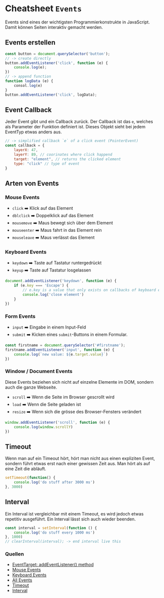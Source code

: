 # Cheatsheet `Events`
Events sind eines der wichtigsten Programmierkonstrukte in JavaScript. Damit können Seiten interaktiv gemacht werden. 

## Events erstellen
```javascript
const button = document.querySelector('button');
// -> create directly
button.addEventListener('click', function (e) {
    console.log(e);
})
// -> append function
function logData (e) {
    consol.log(e)
}
button.addEventListener('click', logData);
```

## Event Callback
Jeder Event gibt und ein Callback zurück. Der Callback ist das `e`, welches als Parameter der Funktion definiert ist. Dieses Objekt sieht bei jedem EventTyp etwas anders aus.

```javascript
// -> simplified callback `e` of a click event (PointerEvent)
const callback = {
    layerX: 47,
    layerY: 89, // coorinates where click happend
    target: "element", // returns the clicked element
    type: "click" // type of event
}
```

## Arten von Events

### Mouse Events
- `click` ➡️ Klick auf das Element
- `dblclick` ➡️ Doppelklick auf das Element
- `mousemove` ➡️ Maus bewegt sich über dem Element
- `mouseenter` ➡️ Maus fahrt in das Element rein
- `mouseleave` ➡️ Maus verlässt das Element

### Keyboard Events
- `keydown` ➡️ Taste auf Tastatur runtergedrückt
- `keyup` ➡️ Taste auf Tastatur losgelassen
```javascript
document.addEventListener('keydown', function (e) {
    if (e.key === 'Escape') {
        // e.key is a value that only exists on callbacks of keyboard events
        console.log('close element')
    }
})
```

### Form Events
- `input` ➡️ Eingabe in einem Input-Feld
- `submit` ➡️ Kicken eines `submit`-Buttons in einem Formular.
```javascript
const firstname = document.querySelector('#firstname');
firstname.addEventListener('input', function (e) {
    console.log(`new value: ${e.target.value}`)
})
```

### Window / Document Events
Diese Events beziehen sich nicht auf einzelne Elemente im DOM, sondern auch die ganze Webseite.
- `scroll` ➡️ Wenn die Seite im Browser gescrollt wird
- `load` ➡️ Wenn die Seite geladen ist
- `resize` ➡️ Wenn sich die grösse des Browser-Fensters verändert
```javascript
window.addEventListener('scroll', function (e) {
    console.log(window.scrollY)
})
```

## Timeout
Wenn man auf ein Timeout hört, hört man nicht aus einen expliziten Event, sondern führt etwas erst nach einer gewissen Zeit aus. Man hört als auf eine Zeit die abläuft.
```javascript
setTimeout(function() {
    console.log('do stuff after 3000 ms')
}, 3000)
```

## Interval
Ein Interval ist vergleichbar mit einem Timeout, es wird jedoch etwas repetitiv ausgeführt. Ein Interval lässt sich auch wieder beenden.
```javascript
const interval = setInterval(function () {
    console.log('do stuff every 1000 ms')
}, 1000)
// clearInterval(interval); -> end interval live this
```

### Quellen
- [EventTarget: addEventListener() method](https://developer.mozilla.org/en-US/docs/Web/API/EventTarget/addEventListener)
- [Mouse Events](https://developer.mozilla.org/en-US/docs/Web/API/MouseEvent?retiredLocale=de)
- [Keyboard Events](https://developer.mozilla.org/en-US/docs/Web/API/KeyboardEvent?retiredLocale=de)
- [All Events](https://www.w3schools.com/jsref/dom_obj_event.asp)
- [Timeout](https://developer.mozilla.org/en-US/docs/Web/API/setTimeout)
- [Interval](https://developer.mozilla.org/en-US/docs/Web/API/setInterval)
